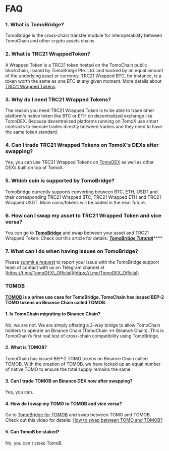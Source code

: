 # FAQ

### 1. What is TomoBridge?

TomoBridge is the cross-chain transfer module for interoperability between TomoChain and other crypto assets chains

### 2. What is TRC21  WrappedToken?

A Wrapped Token is a TRC21 token hosted on the TomoChain public blockchain, issued by TomoBridge Pte. Ltd.  and  backed by an equal amount of the underlying asset or currency. TRC21 Wrapped BTC, for instance, is a token worth the same as one BTC at any given moment. More details about [TRC21 Wrapped Tokens](trc21-wrapped-token-information.md).

### 3. Why do I need TRC21 Wrapped Tokens?

The reason you need TRC21 Wrapped Token is to be able to trade other platform's native token like BTC or ETH on decentralized exchange like TomoDEX. Because decentralized platforms running on TomoX use smart contracts to execute trades directly between traders and they need to have the same token standard.

### 4. Can I trade TRC21 Wrapped Tokens on TomoX's DEXs after swapping?

Yes, you can use TRC21 Wrapped Tokens on [TomoDEX](https://dex.tomochain.com) as well as other DEXs built on top of TomoX.

### 5. Which coin is supported by TomoBridge?

TomoBridge currently supports converting between BTC, ETH, USDT and their corresponding TRC21 Wrapped BTC, TRC21 Wrapped ETH and TRC21 Wrapped USDT. More coins/tokens will be added in the near future.

### 6. How can I swap my asset to TRC21 Wrapped Token and vice versa?

You can go to [**TomoBridge**](http://bridge.tomochain.com) and swap between your asset and TRC21 Wrapped Token. Check out this article for details: [_**TomoBridge Tutorial**_](tutorial.md#fda7)_\*\*\*\*_

### **7. What can I do when having issues on** TomoBridge?

Please [submit a request](https://forms.gle/LgEGzd35Vg8SEpGQ6) to report your issue with the TomoBridge support team of contact with us on Telegram channel at [https://t.me/TomoDEX\_Official](https://t.me/TomoDEX_Official)

### TOMOB

[**TOMOB**](https://medium.com/tomochain/tomob-is-officially-listed-on-binance-dex-4dd83117e515) **is a prime use case for TomoBridge. TomoChain has issued BEP-2 TOMO tokens on Binance Chain called TOMOB.**

#### 1. Is TomoChain migrating to Binance Chain?

No, we are not. We are simply offering a 2-way bridge to allow TomoChain holders to operate on Binance Chain \(TomoChain &lt;-&gt; Binance Chain\). This is TomoChain’s first real test of cross-chain compatibility using TomoBridge.

#### 2. What is TOMOB?

TomoChain has issued BEP-2 TOMO tokens on Binance Chain called TOMOB. With the creation of TOMOB, we have locked up an equal number of native TOMO to ensure the total supply remains the same.

#### 3. Can I trade TOMOB on Binance DEX now after swapping? <a id="can-i-trade-tomob-on-binance-dex-now-after-swapping"></a>

Yes, you can.

#### 4. How do I swap my TOMO to TOMOB and vice versa? <a id="how-do-i-swap-my-tomo-to-tomob-and-vice-versa"></a>

Go to [TomoBridge for TOMOB](htttps://tomob.tomochain.com) and swap between TOMO and TOMOB. Check out this video for details: [How to swap between TOMO and TOMOB?](https://www.youtube.com/watch?v=TglV_VyAYI4&feature=youtu.be)

#### 5. Can TomoB be staked? <a id="can-tomob-be-staked"></a>

No, you can't stake TomoB.

